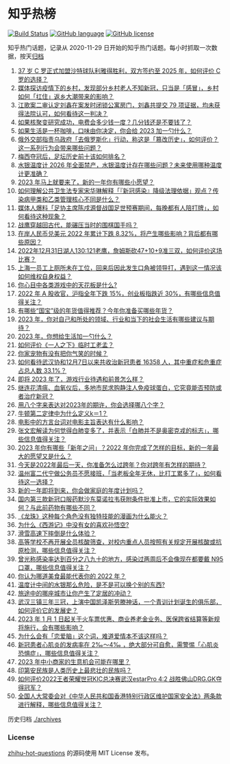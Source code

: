 # 知乎热榜
[![Build Status](https://github.com/ToWeLong/zhihu-hot-questions/workflows/CI/badge.svg)](https://github.com/ToWeLong/zhihu-hot-questions/actions)
[![GitHub language](https://img.shields.io/badge/language-golang-orange.svg)](https://golang.org/)
[![GitHub license](https://img.shields.io/github/license/ToWeLong/zhihu-hot-questions)](https://github.com/ToWeLong/zhihu-hot-questions/blob/main/LICENSE)

知乎热门话题，记录从 2020-11-29 日开始的知乎热门话题。每小时抓取一次数据，按天[归档](./archives)

<!-- BEGIN -->

1. [37 岁 C 罗正式加盟沙特球队利雅得胜利，双方签约至 2025 年，如何评价 C 罗的选择？](https://www.zhihu.com/question/575798640)
1. [媒体探访疫情下的乡村，发现部分乡村老人不知新冠，只当是「感冒」，乡村如何「扛住」返乡大潮带来的影响？](https://www.zhihu.com/question/575717468)
1. [江歌案二审认定刘鑫在案发时闭锁公寓房门，刘鑫共提交 79 项证据，均未获得法院认可，如何看待这一判决？](https://www.zhihu.com/question/575648397)
1. [如果核聚变研究成功，电费会多少钱一度？几分钱还是不要钱了？](https://www.zhihu.com/question/514475583)
1. [如果生活是一杯咖啡，口味由你决定，你会给 2023 加一勺什么？](https://www.zhihu.com/question/575505039)
1. [俄外交部指责乌政府「去俄罗斯化」行动，称这是「篡改历史」，如何评价？这一系列行为会带来哪些问题？](https://www.zhihu.com/question/575725274)
1. [梅西夺冠后，足坛历史前十该如何排名？](https://www.zhihu.com/question/573399690)
1. [水银温度计 2026 年全面禁产，水银温度计存在哪些问题？未来使用哪种温度计更准确？](https://www.zhihu.com/question/575811989)
1. [2023 年马上就要来了，新的一年你有哪些小愿望？](https://www.zhihu.com/question/575798971)
1. [如何理解公共卫生法专家宋华琳解释「『新冠感染』降级法理依据」观点？传染病甲类和乙类管理核心不同是什么？](https://www.zhihu.com/question/575467122)
1. [媒体人爆料「足协主席陈戌源督战国足世预赛期间，每晚都有人陪打牌」，如何看待这种现象？](https://www.zhihu.com/question/575702469)
1. [战鹰穿越回古代，能碾压当时的围棋国手吗？](https://www.zhihu.com/question/574371028)
1. [在岸人民币兑美元 2022 年累计下跌 8.32%，将产生哪些影响？背后都有哪些原因？](https://www.zhihu.com/question/575707784)
1. [2022年12月31日湖人130:121老鹰，詹姆斯砍47+10+9准三双，如何评价这场比赛？](https://www.zhihu.com/question/575853738)
1. [上海一员工上厕所未在工位，回来后因此发生口角被领导打，遇到这一情况该如何维权自身权益？](https://www.zhihu.com/question/575653598)
1. [你心目中各类游戏中的天花板是什么?](https://www.zhihu.com/question/570146213)
1. [2022 年 A 股收官，沪指全年下跌 15%，创业板指跌近 30%，有哪些信息值得关注？](https://www.zhihu.com/question/575697641)
1. [有哪些“国宝”级的年货值得推荐？今年你准备买哪些年货？](https://www.zhihu.com/question/575721562)
1. [2023 年，你对自己和所处的领域、行业和当下的社会生活有哪些建议与期待？](https://www.zhihu.com/question/570980258)
1. [2023 年，你想给生活加一勺什么？](https://www.zhihu.com/question/565033669)
1. [如何评价《一人之下》临时工老孟？](https://www.zhihu.com/question/574809053)
1. [你家宠物有没有把你气笑的时候？](https://www.zhihu.com/question/567809452)
1. [如何看待武汉协和12月7日以来共收治新冠患者 16358 人，其中重症和危重症占总人数 33.1%？](https://www.zhihu.com/question/575608257)
1. [即将 2023 年了，游戏行业待遇和前景怎么样？](https://www.zhihu.com/question/572309738)
1. [继连花清瘟、血氧仪后，多地市民求购静注人免疫球蛋白，它究竟能否预防或者治疗新冠？](https://www.zhihu.com/question/575676459)
1. [用八个字来表达对2023年的期许，你会选择哪八个字？](https://www.zhihu.com/question/570658854)
1. [牛顿第二定律中为什么定义k＝1？](https://www.zhihu.com/question/66607849)
1. [电影中的方言台词对电影主旨表达有什么影响？](https://www.zhihu.com/question/569967650)
1. [张文宏解读为何觉得白肺变多了，并表示「白肺并不是奥密克戎的标志」，哪些信息值得关注？](https://www.zhihu.com/question/575699132)
1. [2023 年你有哪些「新年之问」？2022 年你完成了怎样的目标，新的一年最大的愿望又是什么？](https://www.zhihu.com/question/574092653)
1. [今天是2022年最后一天，你准备怎么过跨年？你对跨年有怎样的期待？](https://www.zhihu.com/question/575635369)
1. [温州富二代宁做公务员不愿接班，「当老板全年无休，比打工累多了」，如何看待这一选择？](https://www.zhihu.com/question/575616888)
1. [新的一年即将到来，你会做家庭的年度计划吗？](https://www.zhihu.com/question/572109305)
1. [国内第三款新冠口服药默沙东莫诺拉韦获附条件批准上市，它的实际效果如何？与此前药物有哪些不同？](https://www.zhihu.com/question/575701681)
1. [《龙珠》这种每个角色没有独特技能的漫画为什么能火？](https://www.zhihu.com/question/575258041)
1. [为什么《西游记》中没有女的喜欢孙悟空?](https://www.zhihu.com/question/569137722)
1. [滑雪高速下摔倒是什么体验？](https://www.zhihu.com/question/411726625)
1. [高等学校不再开展全员核酸筛查，对校内重点人员按照有关规定开展核酸或抗原检测，哪些信息值得关注？](https://www.zhihu.com/question/575637429)
1. [曾光称感染率达到百分之八九十的地方，感染过两周后不会像现在都要戴 N95 口罩，哪些信息值得关注？](https://www.zhihu.com/question/575672861)
1. [你认为哪道美食最能代表你的 2022 年？](https://www.zhihu.com/question/568882259)
1. [温度计中间的水银那么危险，是不是可以换个别的东西?](https://www.zhihu.com/question/575184161)
1. [旅途中的哪座城市让你产生了定居的冲动？](https://www.zhihu.com/question/568620884)
1. [武汉三镇三年三冠，上演中国凯泽斯劳滕神话，一个青训计划诞生的俱乐部，如何评价它的发展史？](https://www.zhihu.com/question/575684775)
1. [2023 年 1 月 1 日起关于火车票优惠、商业养老金业务、医保跨省结算等新规将施行，会有哪些影响？](https://www.zhihu.com/question/575831119)
1. [为什么会有「恋爱脑」这个词，难道爱情本不该这样吗？](https://www.zhihu.com/question/573814554)
1. [新冠患者心肌炎的发病率在 2‰～4‰ ，绝大部分可自愈，需警惕「心肌炎恐惧症」，哪些信息值得关注？](https://www.zhihu.com/question/575610231)
1. [2023 年中小商家的生意机会可能在哪里？](https://www.zhihu.com/question/575493875)
1. [印第安民族是人类历史上最悲壮的民族吗？](https://www.zhihu.com/question/425050024)
1. [如何评价2022王者荣耀世冠KIC总决赛武汉estarPro 4:2 战胜佛山DRG.GK夺得冠军？](https://www.zhihu.com/question/575738334)
1. [全国人大常委会对《中华人民共和国香港特别行政区维护国家安全法》两条款进行解释，哪些信息值得关注？](https://www.zhihu.com/question/575724687)

<!-- END -->

历史归档 [./archives](./archives)


### License
[zhihu-hot-questions](https://github.com/towelong/zhihu-hot-questions) 的源码使用 MIT License 发布。